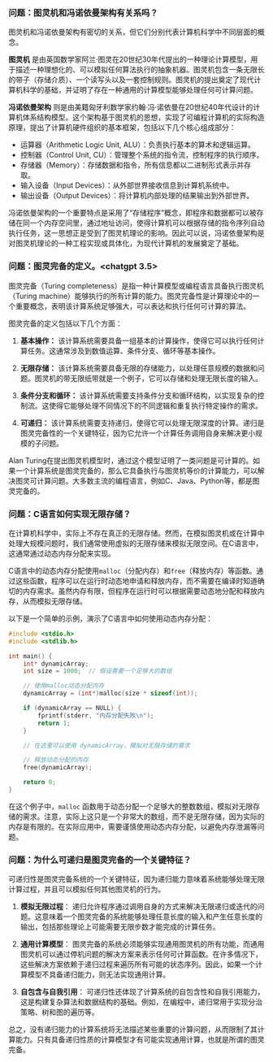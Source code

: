 ### 问题：图灵机和冯诺依曼架构有关系吗？
图灵机和冯诺依曼架构有密切的关系，但它们分别代表计算机科学中不同层面的概念。

**图灵机** 是由英国数学家阿兰·图灵在20世纪30年代提出的一种理论计算模型，用于描述一种理想化的、可以模拟任何算法执行的抽象机器。图灵机包含一条无限长的带子（存储介质）、一个读写头以及一套控制规则。图灵机的提出奠定了现代计算机科学的基础，并证明了存在一种通用的计算模型能够处理任何可计算问题。

**冯诺依曼架构** 则是由美籍匈牙利数学家约翰·冯·诺依曼在20世纪40年代设计的计算机体系结构模型。这个架构基于图灵机的思想，实现了可编程计算机的实际构造原理，提出了计算机硬件组织的基本框架，包括以下几个核心组成部分：
- 运算器（Arithmetic Logic Unit, ALU）：负责执行基本的算术和逻辑运算。
- 控制器（Control Unit, CU）：管理整个系统的指令流，控制程序的执行顺序。
- 存储器（Memory）：存储数据和指令，所有信息都以二进制形式表示并存取。
- 输入设备（Input Devices）：从外部世界接收信息到计算机系统中。
- 输出设备（Output Devices）：将计算机内部处理的结果输出到外部世界。

冯诺依曼架构的一个重要特点是采用了“存储程序”概念，即程序和数据都可以被存储在同一个内存空间里，通过地址访问，使得计算机可以根据存储的指令序列自动执行任务，这一思想正是受到了图灵机理论的影响。因此可以说，冯诺依曼架构是对图灵机理论的一种工程实现或具体化，为现代计算机的发展奠定了基础。

### 问题：图灵完备的定义。<chatgpt 3.5>
图灵完备（Turing completeness）是指一种计算模型或编程语言具备执行图灵机（Turing machine）能够执行的所有计算的能力。图灵完备性是计算理论中的一个重要概念，表明该计算系统足够强大，可以表达和执行任何可计算的算法。

图灵完备的定义包括以下几个方面：

1. **基本操作：** 该计算系统需要具备一组基本的计算操作，使得它可以执行任何计算任务。这通常涉及到数值运算、条件分支、循环等基本操作。

2. **无限存储：** 该计算系统需要具备无限的存储能力，以处理任意规模的数据和问题。图灵机的带无限纸带就是一个例子，它可以存储和处理无限长度的输入。

3. **条件分支和循环：** 该计算系统需要支持条件分支和循环结构，以实现复杂的控制流。这使得它能够处理不同情况下的不同逻辑和重复执行特定操作的需求。

4. **可递归：** 该计算系统需要支持递归，使得它可以处理无限深度的计算。递归是图灵完备性的一个关键特征，因为它允许一个计算任务调用自身来解决更小规模的子问题。

Alan Turing在提出图灵机模型时，通过这个模型证明了一类问题是可计算的。如果一个计算系统是图灵完备的，那么它具备执行与图灵机等价的计算能力，可以解决图灵可计算问题。大多数主流的编程语言，例如C、Java、Python等，都是图灵完备的。

### 问题：C语言如何实现无限存储？
在计算机科学中，实际上不存在真正的无限存储。然而，在模拟图灵机或在计算中处理大规模问题时，我们通常使用虚拟的无限存储来模拟无限空间。在C语言中，这通常通过动态内存分配来实现。

C语言中的动态内存分配使用`malloc`（分配内存）和`free`（释放内存）等函数。通过这些函数，程序可以在运行时动态地申请和释放内存，而不需要在编译时知道确切的内存需求。虽然内存有限，但程序在运行时可以根据需要动态地分配和释放内存，从而模拟无限存储。

以下是一个简单的示例，演示了C语言中如何使用动态内存分配：

```c
#include <stdio.h>
#include <stdlib.h>

int main() {
    int* dynamicArray;
    int size = 1000;  // 假设需要一个足够大的数组

    // 使用malloc动态分配内存
    dynamicArray = (int*)malloc(size * sizeof(int));

    if (dynamicArray == NULL) {
        fprintf(stderr, "内存分配失败\n");
        return 1;
    }

    // 在这里可以使用 dynamicArray，模拟对无限存储的需求

    // 释放动态分配的内存
    free(dynamicArray);

    return 0;
}
```

在这个例子中，`malloc` 函数用于动态分配一个足够大的整数数组，模拟对无限存储的需求。注意，实际上这只是一个非常大的数组，而不是无限存储，因为实际的内存是有限的。在实际应用中，需要谨慎使用动态内存分配，以避免内存泄漏等问题。

### 问题：为什么可递归是图灵完备的一个关键特征？
可递归性是图灵完备系统的一个关键特征，因为递归能力意味着系统能够处理无限计算过程，并且可以模拟任何其他图灵机的行为。

1. **模拟无限过程**：
   递归允许程序通过调用自身的方式来解决无限递归或迭代的问题。这意味着一个图灵完备的系统能够处理任意长度的输入和产生任意长度的输出，包括那些理论上可能需要无限步数才能完成的计算任务。

2. **通用计算模型**：
   图灵完备的系统必须能够实现通用图灵机的所有功能，而通用图灵机可以通过停机问题的解决方案来表示任何可计算函数。在许多情况下，这些解决方案依赖于递归过程来遍历所有可能的状态序列。因此，如果一个计算模型不具备递归能力，则无法实现通用计算。

3. **自包含与自我引用**：
   可递归性还体现了计算系统的自包含性和自我引用能力，这是构建复杂算法和数据结构的基础。例如，在编程中，递归常用于实现分治策略、树和图的遍历等。

总之，没有递归能力的计算系统将无法描述某些重要的计算问题，从而限制了其计算能力。只有具备递归性质的计算模型才有可能实现通用计算，也就是所谓的图灵完备。